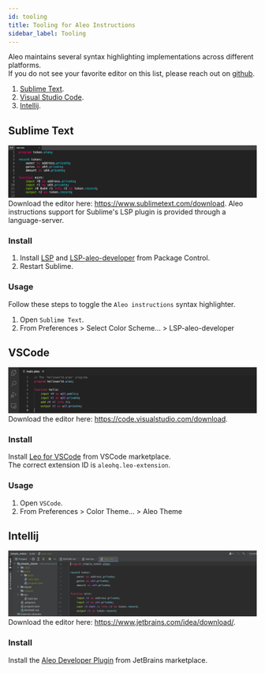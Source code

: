 ```yaml
---
id: tooling
title: Tooling for Aleo Instructions
sidebar_label: Tooling
---
```


Aleo maintains several syntax highlighting implementations across different platforms.  
If you do not see your favorite editor on this list, please reach out on [github](https://github.com/AleoHQ/welcome/issues/new).

1. [Sublime Text](#sublime).
2. [Visual Studio Code](#vscode).
3. [Intellij](#intellij).

## Sublime Text
![](./images/sublime.png)  
Download the editor here: https://www.sublimetext.com/download.
Aleo instructions support for Sublime's LSP plugin is provided through a language-server.
### Install

1. Install [LSP](https://packagecontrol.io/packages/LSP) and [LSP-aleo-developer](https://packagecontrol.io/packages/LSP-aleo-developer) from Package Control.
2. Restart Sublime.

### Usage

Follow these steps to toggle the `Aleo instructions` syntax highlighter.

1. Open `Sublime Text`.
2. From Preferences > Select Color Scheme... > LSP-aleo-developer

## VSCode
![](./images/vscode.png)
Download the editor here: https://code.visualstudio.com/download.

### Install

Install [Leo for VSCode](https://marketplace.visualstudio.com/items?itemName=aleohq.leo-extension) from VSCode marketplace.   
The correct extension ID is `aleohq.leo-extension`.

### Usage

1. Open `VSCode`.
2. From Preferences > Color Theme... > Aleo Theme

## Intellij

![](./images/intellij.png)
Download the editor here: https://www.jetbrains.com/idea/download/.

### Install

Install the [Aleo Developer Plugin](https://plugins.jetbrains.com/plugin/19890-aleo-developer) from JetBrains marketplace.   
